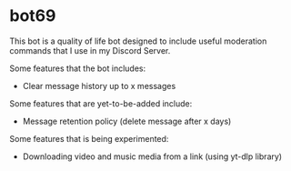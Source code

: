 # bot69
This bot is a quality of life bot designed to include useful moderation commands that I use in my Discord Server.

Some features that the bot includes:
- Clear message history up to x messages

Some features that are yet-to-be-added include:
- Message retention policy (delete message after x days)

Some features that is being experimented:
- Downloading video and music media from a link (using yt-dlp library)
